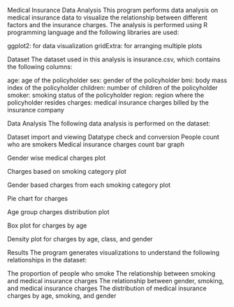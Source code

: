 Medical Insurance Data Analysis
This program performs data analysis on medical insurance data to visualize the relationship between different factors and the insurance charges. The analysis is performed using R programming language and the following libraries are used:

ggplot2: for data visualization
gridExtra: for arranging multiple plots

Dataset
The dataset used in this analysis is insurance.csv, which contains the following columns:

age: age of the policyholder
sex: gender of the policyholder
bmi: body mass index of the policyholder
children: number of children of the policyholder
smoker: smoking status of the policyholder
region: region where the policyholder resides
charges: medical insurance charges billed by the insurance company

Data Analysis
The following data analysis is performed on the dataset:

Dataset import and viewing
Datatype check and conversion
People count who are smokers
Medical insurance charges count bar graph


Gender wise medical charges plot

Charges based on smoking category plot

Gender based charges from each smoking category plot

Pie chart for charges
   
Age group charges distribution plot

Box plot for charges by age

Density plot for charges by age, class, and gender


Results
The program generates visualizations to understand the following relationships in the dataset:

The proportion of people who smoke
The relationship between smoking and medical insurance charges
The relationship between gender, smoking, and medical insurance charges
The distribution of medical insurance charges by age, smoking, and gender
